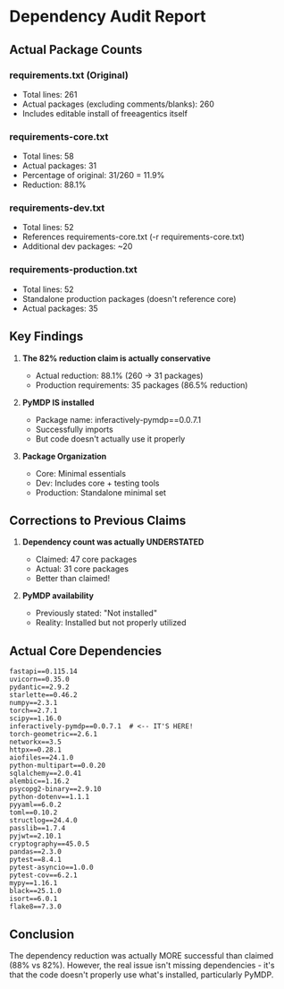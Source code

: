 # Dependency Audit Report

## Actual Package Counts

### requirements.txt (Original)

- Total lines: 261
- Actual packages (excluding comments/blanks): 260
- Includes editable install of freeagentics itself

### requirements-core.txt

- Total lines: 58
- Actual packages: 31
- Percentage of original: 31/260 = 11.9%
- Reduction: 88.1%

### requirements-dev.txt

- Total lines: 52
- References requirements-core.txt (-r requirements-core.txt)
- Additional dev packages: ~20

### requirements-production.txt

- Total lines: 52
- Standalone production packages (doesn't reference core)
- Actual packages: 35

## Key Findings

1. **The 82% reduction claim is actually conservative**
   - Actual reduction: 88.1% (260 → 31 packages)
   - Production requirements: 35 packages (86.5% reduction)

2. **PyMDP IS installed**
   - Package name: inferactively-pymdp==0.0.7.1
   - Successfully imports
   - But code doesn't actually use it properly

3. **Package Organization**
   - Core: Minimal essentials
   - Dev: Includes core + testing tools
   - Production: Standalone minimal set

## Corrections to Previous Claims

1. **Dependency count was actually UNDERSTATED**
   - Claimed: 47 core packages
   - Actual: 31 core packages
   - Better than claimed!

2. **PyMDP availability**
   - Previously stated: "Not installed"
   - Reality: Installed but not properly utilized

## Actual Core Dependencies

```
fastapi==0.115.14
uvicorn==0.35.0
pydantic==2.9.2
starlette==0.46.2
numpy==2.3.1
torch==2.7.1
scipy==1.16.0
inferactively-pymdp==0.0.7.1  # <-- IT'S HERE!
torch-geometric==2.6.1
networkx==3.5
httpx==0.28.1
aiofiles==24.1.0
python-multipart==0.0.20
sqlalchemy==2.0.41
alembic==1.16.2
psycopg2-binary==2.9.10
python-dotenv==1.1.1
pyyaml==6.0.2
toml==0.10.2
structlog==24.4.0
passlib==1.7.4
pyjwt==2.10.1
cryptography==45.0.5
pandas==2.3.0
pytest==8.4.1
pytest-asyncio==1.0.0
pytest-cov==6.2.1
mypy==1.16.1
black==25.1.0
isort==6.0.1
flake8==7.3.0
```

## Conclusion

The dependency reduction was actually MORE successful than claimed (88% vs 82%). However, the real issue isn't missing dependencies - it's that the code doesn't properly use what's installed, particularly PyMDP.
